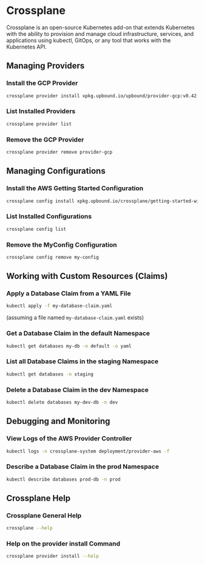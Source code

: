 # Crossplane

Crossplane is an open-source Kubernetes add-on that extends Kubernetes with the ability to provision and manage cloud infrastructure, services, and applications using kubectl, GitOps, or any tool that works with the Kubernetes API.

## Managing Providers

### Install the GCP Provider

```bash
crossplane provider install xpkg.upbound.io/upbound/provider-gcp:v0.42.0
```

### List Installed Providers

```bash
crossplane provider list
```

### Remove the GCP Provider

```bash
crossplane provider remove provider-gcp
```

## Managing Configurations

### Install the AWS Getting Started Configuration

```bash
crossplane config install xpkg.upbound.io/crossplane/getting-started-with-aws-example:v0.2.0
```

### List Installed Configurations

```bash
crossplane config list
```

### Remove the MyConfig Configuration

```bash
crossplane config remove my-config
```

## Working with Custom Resources (Claims)

### Apply a Database Claim from a YAML File

```bash
kubectl apply -f my-database-claim.yaml
```
(assuming a file named `my-database-claim.yaml` exists)

### Get a Database Claim in the default Namespace

```bash
kubectl get databases my-db -n default -o yaml
```

### List all Database Claims in the staging Namespace

```bash
kubectl get databases -n staging
```

### Delete a Database Claim in the dev Namespace

```bash
kubectl delete databases my-dev-db -n dev
```

## Debugging and Monitoring

### View Logs of the AWS Provider Controller

```bash
kubectl logs -n crossplane-system deployment/provider-aws -f
```

### Describe a Database Claim in the prod Namespace

```bash
kubectl describe databases prod-db -n prod
```

## Crossplane Help

### Crossplane General Help

```bash
crossplane --help
```

### Help on the provider install Command

```bash
crossplane provider install --help
```